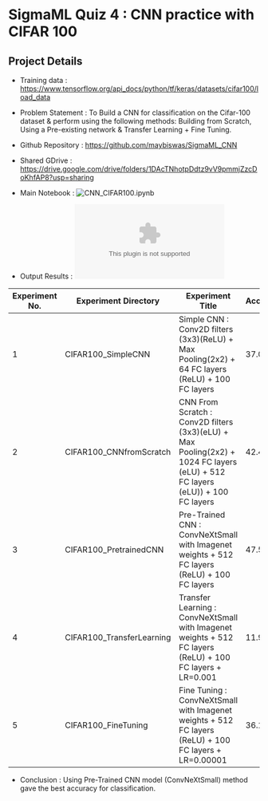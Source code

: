 SigmaML Quiz 4 : CNN practice with CIFAR 100
===================================================

Project Details
---------------

* Training data : https://www.tensorflow.org/api_docs/python/tf/keras/datasets/cifar100/load_data

* Problem Statement : To Build a CNN for classification on the Cifar-100 dataset & perform using the following methods: Building from Scratch, Using a Pre-existing network & Transfer Learning + Fine Tuning.

* Github Repository : https://github.com/maybiswas/SigmaML_CNN
* Shared GDrive : https://drive.google.com/drive/folders/1DAcTNhotpDdtz9vV9pmmjZzcDoKhfAP8?usp=sharing

* Main Notebook : ![CNN_CIFAR100.ipynb](https://github.com/maybiswas/SigmaML_CNN/blob/main/CNN_CIFAR100.ipynb)

* Output Results : ![Results Table](https://github.com/maybiswas/SigmaML_CNN/blob/main/output/CIFAR100_performance_report.csv)
  
|Experiment No.|Experiment Directory|Experiment Title|Accuracy%|
|---|---|---|---|
|1|CIFAR100_SimpleCNN|Simple CNN : Conv2D filters (3x3)(ReLU) + Max Pooling(2x2) + 64 FC layers (ReLU) + 100 FC layers|37.08|
|2|CIFAR100_CNNfromScratch|CNN From Scratch : Conv2D filters (3x3)(eLU) + Max Pooling(2x2) + 1024 FC layers (eLU) + 512 FC layers (eLU)) + 100 FC layers|42.43|
|3|CIFAR100_PretrainedCNN|Pre-Trained CNN : ConvNeXtSmall with Imagenet weights + 512 FC layers (ReLU) + 100 FC layers|47.50|
|4|CIFAR100_TransferLearning|Transfer Learning : ConvNeXtSmall with Imagenet weights + 512 FC layers (ReLU) + 100 FC layers + LR=0.001|11.95|
|5|CIFAR100_FineTuning|Fine Tuning : ConvNeXtSmall with Imagenet weights + 512 FC layers (ReLU) + 100 FC layers + LR=0.00001|36.13|

* Conclusion : Using Pre-Trained CNN model (ConvNeXtSmall) method gave the best accuracy for classification.


